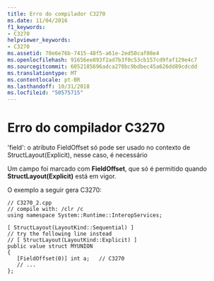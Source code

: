 ```yaml
---
title: Erro do compilador C3270
ms.date: 11/04/2016
f1_keywords:
- C3270
helpviewer_keywords:
- C3270
ms.assetid: 70e6e76b-7415-48f5-a61e-2ed50caf08e4
ms.openlocfilehash: 91656ee893f2ad7b3f0c53cb157cd9faf129e4c7
ms.sourcegitcommit: 6052185696adca270bc9bdbec45a626dd89cdcdd
ms.translationtype: MT
ms.contentlocale: pt-BR
ms.lasthandoff: 10/31/2018
ms.locfileid: "50575715"
---
```

# <a name="compiler-error-c3270"></a>Erro do compilador C3270

'field': o atributo FieldOffset só pode ser usado no contexto de StructLayout(Explicit), nesse caso, é necessário

Um campo foi marcado com **FieldOffset**, que só é permitido quando **StructLayout(Explicit)** está em vigor.

O exemplo a seguir gera C3270:

```
// C3270_2.cpp
// compile with: /clr /c
using namespace System::Runtime::InteropServices;

[ StructLayout(LayoutKind::Sequential) ]
// try the following line instead
// [ StructLayout(LayoutKind::Explicit) ]
public value struct MYUNION
{
   [FieldOffset(0)] int a;   // C3270
   // ...
};
```
